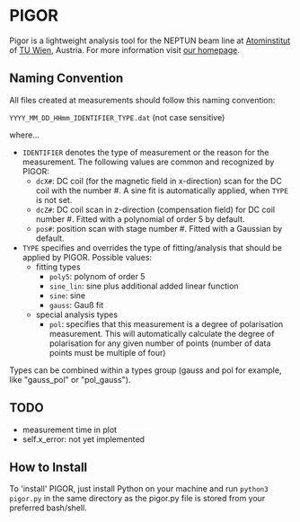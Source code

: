 # PIGOR

Pigor is a lightweight analysis tool for the NEPTUN beam line at [Atominstitut](https://ati.tuwien.ac.at/startseite/) of [TU Wien](https://www.tuwien.ac.at/), Austria. For more information visit [our homepage](http://www.neutroninterferometry.com/).

## Naming Convention

All files created at measurements should follow this naming convention:

`YYYY_MM_DD_HHmm_IDENTIFIER_TYPE.dat` (not case sensitive)

where...

+ `IDENTIFIER` denotes the type of measurement or the reason for the measurement. The following values are common and recognized by PIGOR:
    + `dcX#`: DC coil (for the magnetic field in x-direction) scan for the DC coil with the number #. A sine fit is automatically applied, when `TYPE` is not set.
    + `dcZ#`: DC coil scan in z-direction (compensation field) for DC coil number #. Fitted with a polynomial of order 5 by default.
    + `pos#`: position scan with stage number #. Fitted with a Gaussian by default.
+ `TYPE` specifies and overrides the type of fitting/analysis that should be applied by PIGOR. Possible values:
    + fitting types
        + `poly5`: polynom of order 5
        + `sine_lin`: sine plus additional added linear function
        + `sine`: sine
        + `gauss`: Gauß fit
    + special analysis types
        + `pol`: specifies that this measurement is a degree of polarisation measurement. This will automatically calculate the degree of polarisation for any given number of points (number of data points must be multiple of four)

Types can be combined within a types group (gauss and pol for example, like "gauss_pol" or "pol_gauss").

## TODO

+ measurement time in plot
+ self.x_error: not yet implemented

## How to Install

To 'install' PIGOR, just install Python on your machine and run `python3 pigor.py` in the same directory as the pigor.py file is stored from your preferred bash/shell.